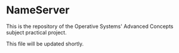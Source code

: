 NameServer    
============

This is the repository of the Operative Systems' Advanced Concepts subject practical project.

This file will be updated shortly.